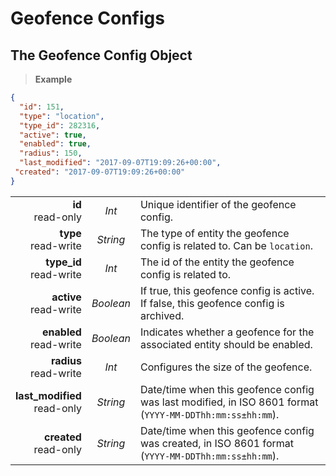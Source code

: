 # Geofence Configs

## The Geofence Config Object

> **Example**

```json
{
  "id": 151,
  "type": "location",
  "type_id": 282316,
  "active": true,
  "enabled": true,
  "radius": 150,
  "last_modified": "2017-09-07T19:09:26+00:00",
 "created": "2017-09-07T19:09:26+00:00"
}
```

|                |             |             |
| -------------: | :---------: | ----------- |
| **id**<br/>read-only | _Int_ | Unique identifier of the geofence config. |
| **type**<br/>read-write | _String_ | The type of entity the geofence config is related to.  Can be `location`. |
| **type_id**<br/>read-write | _Int_ | The id of the entity the geofence config is related to. |
| **active**<br/>read-write | _Boolean_ | If true, this geofence config is active. If false, this geofence config is archived. |
| **enabled**<br/>read-write | _Boolean_ | Indicates whether a geofence for the associated entity should be enabled. |
| **radius**<br/>read-write | _Int_ | Configures the size of the geofence. |
| **last_modified**<br/>read-only | _String_ | Date/time when this geofence config was last modified, in ISO 8601 format (`YYYY-MM-DDThh:mm:ss±hh:mm`). |
| **created**<br/>read-only | _String_ | Date/time when this geofence config was created, in ISO 8601 format (`YYYY-MM-DDThh:mm:ss±hh:mm`). |

